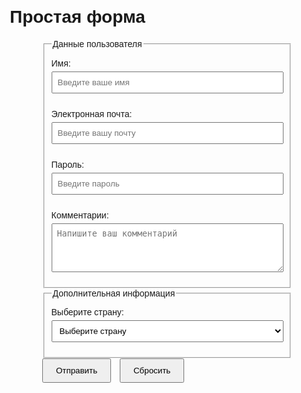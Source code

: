 <!DOCTYPE html>
<html lang="ru">
<head>
    <meta charset="UTF-8">
    <meta name="viewport" content="width=device-width, initial-scale=1.0">
    <title>Простая форма</title>
    <style>
        body {
            font-family: Arial, sans-serif;
            margin: 20px;
        }
        form {
            max-width: 400px;
            margin: 0 auto;
        }
        label {
            display: block;
            margin: 10px 0 5px;
        }
        input, textarea, select {
            width: 100%;
            padding: 8px;
            margin-bottom: 15px;
            box-sizing: border-box;
        }
        button {
            padding: 10px 20px;
            margin-right: 10px;
            cursor: pointer;
        }
    </style>
</head>
<body>
    <h1>Простая форма</h1>
    <form action="#" method="post">
        <fieldset>
            <legend>Данные пользователя</legend>          
            <label for="name">Имя:</label>
            <input type="text" id="name" name="name" required placeholder="Введите ваше имя">
            <label for="email">Электронная почта:</label>
            <input type="email" id="email" name="email" required placeholder="Введите вашу почту">
            <label for="password">Пароль:</label>
            <input type="password" id="password" name="password" required placeholder="Введите пароль">
            <label for="comments">Комментарии:</label>
            <textarea id="comments" name="comments" rows="4" placeholder="Напишите ваш комментарий"></textarea>
        </fieldset>
        <fieldset>
            <legend>Дополнительная информация</legend>    
            <label for="country">Выберите страну:</label>
            <select id="country" name="country" required>
                <option value="">Выберите страну</option>
                <option value="russia">Россия</option>
                <option value="usa">США</option>
                <option value="canada">Канада</option>
            </select>
        </fieldset>
        <button type="submit">Отправить</button>
        <button type="reset">Сбросить</button>
    </form>
</body>
</html>

